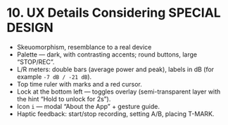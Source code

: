 # 10. UX Details Considering SPECIAL DESIGN

- Skeuomorphism, resemblance to a real device
- Palette — dark, with contrasting accents; round buttons, large “STOP/REC”.
- L/R meters: double bars (average power and peak), labels in dB (for example `-7 dB / -21 dB`).
- Top time ruler with marks and a red cursor.
- Lock at the bottom left — toggles overlay (semi-transparent layer with the hint “Hold to unlock for 2s”).
- Icon `i` — modal “About the App” + gesture guide.
- Haptic feedback: start/stop recording, setting A/B, placing T-MARK.
